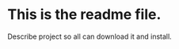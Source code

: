 This is the readme file.
========================

Describe project so all can download it and install.
